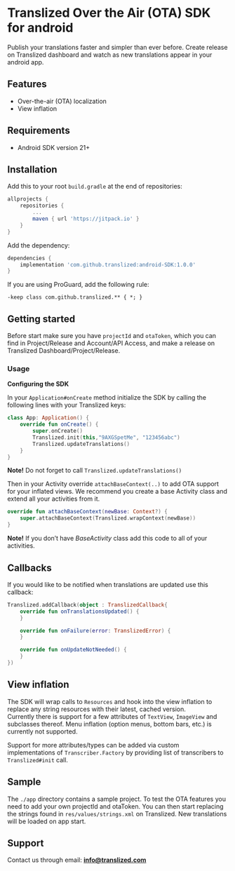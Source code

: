 # Translized Over the Air (OTA) SDK for android

Publish your translations faster and simpler than ever before.
Create release on Translized dashboard and watch as new translations appear in your android app.

## Features
- Over-the-air (OTA) localization
- View inflation

## Requirements
- Android SDK version 21+

## Installation

Add this to your root `build.gradle` at the end of repositories:

   ```groovy
   allprojects {
       repositories {
           ...
           maven { url 'https://jitpack.io' }
       }
   }
   ```

   Add the dependency:

   ```groovy
   dependencies {
       implementation 'com.github.translized:android-SDK:1.0.0'
   }
   ```
   
   If you are using ProGuard, add the following rule:
```
-keep class com.github.translized.** { *; }
```

## Getting started

Before start make sure you have `projectId` and `otaToken`, which you can find in Project/Release and Account/API Access, and make a release on Translized Dashboard/Project/Release.

### Usage
**Configuring the SDK**

In your `Application#onCreate` method initialize the SDK by calling the following lines with your Translized keys:

```kotlin
class App: Application() {
    override fun onCreate() {
        super.onCreate()
        Translized.init(this,"9AXGSpetMe", "123456abc")
        Translized.updateTranslations()
    }
}
```
**Note!** Do not forget to call `Translized.updateTranslations()`

Then in your Activity override `attachBaseContext(..)` to add OTA support for your inflated views.
We recommend you create a base Activity class and extend all your activities from it. 

```kotlin
override fun attachBaseContext(newBase: Context?) {
    super.attachBaseContext(Translized.wrapContext(newBase))
}
```

**Note!** If you don’t have *BaseActivity* class add this code to all of your activities.

## Callbacks

If you would like to be notified when translations are updated use this callback:

```kotlin
Translized.addCallback(object : TranslizedCallback{
    override fun onTranslationsUpdated() {
    }

    override fun onFailure(error: TranslizedError) {
    }

    override fun onUpdateNotNeeded() {
    }
})
```

## View inflation

The SDK will wrap calls to `Resources` and hook into the view inflation to replace any string resources with their latest, cached version.  
Currently there is support for a few attributes of `TextView`, `ImageView` and subclasses thereof.
Menu inflation (option menus, bottom bars, etc.) is currently not supported.

Support for more attributes/types can be added via custom implementations of `Transcriber.Factory` by providing list of transcribers to `Translized#init` call.
 

## Sample

The `./app` directory contains a sample project. To test the OTA features you need to add your own projectId and otaToken.
You can then start replacing the strings found in `res/values/strings.xml` on Translized. New translations will be loaded on app start.

## Support
Contact us through email: **info@translized.com**
